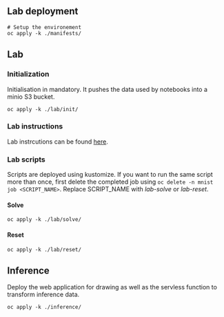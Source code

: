 ## Lab deployment

```shell
# Setup the environement
oc apply -k ./manifests/
```

## Lab

### Initialization

Initialisation in mandatory. It pushes the data used by notebooks into a minio S3 bucket.

```shell
oc apply -k ./lab/init/
```

### Lab instructions

Lab instrcutions can be found [here](./docs/lab-instructions.md).

### Lab scripts

Scripts are deployed using kustomize. If you want to run the same script more than once, first delete the completed job using `oc delete -n mnist job <SCRIPT_NAME>`. Replace SCRIPT_NAME with *lab-solve* or *lab-reset*.

#### Solve

```shell
oc apply -k ./lab/solve/
```

#### Reset

```shell
oc apply -k ./lab/reset/
```

## Inference

Deploy the web application for drawing as well as the servless function to transform inference data.

```shell
oc apply -k ./inference/
```